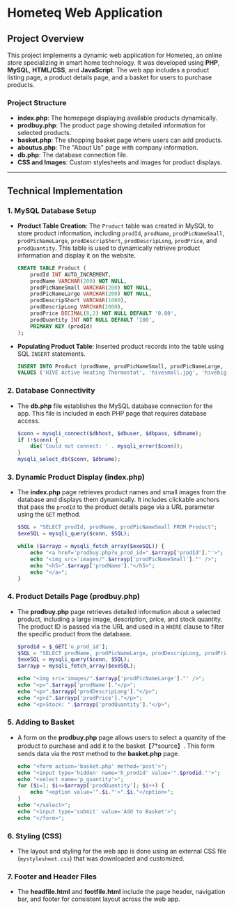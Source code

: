 
# Hometeq Web Application

## Project Overview

This project implements a dynamic web application for Hometeq, an online store specializing in smart home technology. It was developed using **PHP**, **MySQL**, **HTML/CSS**, and **JavaScript**. The web app includes a product listing page, a product details page, and a basket for users to purchase products.

### Project Structure

- **index.php**: The homepage displaying available products dynamically.
- **prodbuy.php**: The product page showing detailed information for selected products.
- **basket.php**: The shopping basket page where users can add products.
- **aboutus.php**: The "About Us" page with company information.
- **db.php**: The database connection file.
- **CSS and Images**: Custom stylesheets and images for product displays.

---

## Technical Implementation

### 1. MySQL Database Setup

- **Product Table Creation**: 
  The `Product` table was created in MySQL to store product information, including `prodId`, `prodName`, `prodPicNameSmall`, `prodPicNameLarge`, `prodDescripShort`, `prodDescripLong`, `prodPrice`, and `prodQuantity`. This table is used to dynamically retrieve product information and display it on the website.

  ```sql
  CREATE TABLE Product (
      prodId INT AUTO_INCREMENT,
      prodName VARCHAR(200) NOT NULL,
      prodPicNameSmall VARCHAR(200) NOT NULL,
      prodPicNameLarge VARCHAR(200) NOT NULL,
      prodDescripShort VARCHAR(1000),
      prodDescripLong VARCHAR(2000),
      prodPrice DECIMAL(8,2) NOT NULL DEFAULT '0.00',
      prodQuantity INT NOT NULL DEFAULT '100',
      PRIMARY KEY (prodId)
  );
  ```

- **Populating Product Table**: Inserted product records into the table using SQL `INSERT` statements.

  ```sql
  INSERT INTO Product (prodName, prodPicNameSmall, prodPicNameLarge, prodDescripShort, prodDescripLong, prodPrice, prodQuantity)
  VALUES ('HIVE Active Heating Thermostat', 'hivesmall.jpg', 'hivebig.jpg', 'Short description', 'Long description', 145.00, 35);
  ```

### 2. Database Connectivity

- The **db.php** file establishes the MySQL database connection for the app. This file is included in each PHP page that requires database access.

  ```php
  $conn = mysqli_connect($dbhost, $dbuser, $dbpass, $dbname);
  if (!$conn) {
      die('Could not connect: ' . mysqli_error($conn));
  }
  mysqli_select_db($conn, $dbname);
  ```

### 3. Dynamic Product Display (index.php)

- The **index.php** page retrieves product names and small images from the database and displays them dynamically. It includes clickable anchors that pass the `prodId` to the product details page via a URL parameter using the `GET` method.

  ```php
  $SQL = "SELECT prodId, prodName, prodPicNameSmall FROM Product";
  $exeSQL = mysqli_query($conn, $SQL);
  
  while ($arrayp = mysqli_fetch_array($exeSQL)) {
      echo "<a href='prodbuy.php?u_prod_id=".$arrayp['prodId']."'>";
      echo "<img src='images/".$arrayp['prodPicNameSmall']."' />";
      echo "<h5>".$arrayp['prodName']."</h5>";
      echo "</a>";
  }
  ```

### 4. Product Details Page (prodbuy.php)

- The **prodbuy.php** page retrieves detailed information about a selected product, including a large image, description, price, and stock quantity. The product ID is passed via the URL and used in a `WHERE` clause to filter the specific product from the database.

  ```php
  $prodid = $_GET['u_prod_id'];
  $SQL = "SELECT prodName, prodPicNameLarge, prodDescripLong, prodPrice, prodQuantity FROM Product WHERE prodId=".$prodid;
  $exeSQL = mysqli_query($conn, $SQL);
  $arrayp = mysqli_fetch_array($exeSQL);
  
  echo "<img src='images/".$arrayp['prodPicNameLarge']."' />";
  echo "<p>".$arrayp['prodName']."</p>";
  echo "<p>".$arrayp['prodDescripLong']."</p>";
  echo "<p>£".$arrayp['prodPrice']."</p>";
  echo "<p>Stock: ".$arrayp['prodQuantity']."</p>";
  ```

### 5. Adding to Basket

- A form on the **prodbuy.php** page allows users to select a quantity of the product to purchase and add it to the basket【7†source】. This form sends data via the `POST` method to the **basket.php** page.

  ```php
  echo "<form action='basket.php' method='post'>";
  echo "<input type='hidden' name='h_prodid' value='".$prodid."'>";
  echo "<select name='p_quantity'>";
  for ($i=1; $i<=$arrayp['prodQuantity']; $i++) {
      echo "<option value='".$i."'>".$i."</option>";
  }
  echo "</select>";
  echo "<input type='submit' value='Add to Basket'>";
  echo "</form>";
  ```

### 6. Styling (CSS)

- The layout and styling for the web app is done using an external CSS file (`mystylesheet.css`) that was downloaded and customized.

### 7. Footer and Header Files

- The **headfile.html** and **footfile.html** include the page header, navigation bar, and footer for consistent layout across the web app.


